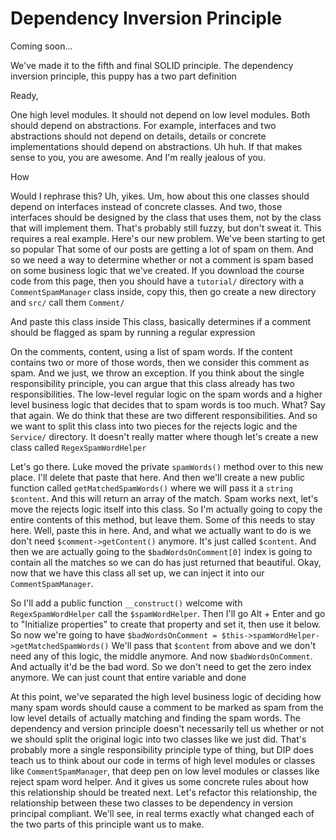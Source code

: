 # Dependency Inversion Principle

Coming soon...

We've made it to the fifth and final SOLID principle. The dependency inversion
principle, this puppy has a two part definition

Ready,

One high level modules. It should not depend on low level modules. Both should depend
on abstractions. For example, interfaces and two abstractions should not depend on
details, details or concrete implementations should depend on abstractions. Uh huh.
If that makes sense to you, you are awesome. And I'm really jealous of you.

How

Would I rephrase this? Uh, yikes. Um, how about this one classes should depend on
interfaces instead of concrete classes. And two, those interfaces should be designed
by the class that uses them, not by the class that will implement them. That's
probably still fuzzy, but don't sweat it. This requires a real example. Here's our
new problem. We've been starting to get so popular That some of our posts are getting
a lot of spam on them. And so we need a way to determine whether or not a comment is
spam based on some business logic that we've created. If you download the course code
from this page, then you should have a `tutorial/` directory with a 
`CommentSpamManager` class inside, copy this, then go create a new directory and 
`src/` call them `Comment/`

And paste this class inside This class, basically determines if a comment should be
flagged as spam by running a regular expression

On the comments, content, using a list of spam words. If the content contains two or
more of those words, then we consider this comment as spam. And we just, we throw an
exception. If you think about the single responsibility principle, you can argue that
this class already has two responsibilities. The low-level regular logic on the spam
words and a higher level business logic that decides that to spam words is too much.
What? Say that again. We do think that these are two different responsibilities. And
so we want to split this class into two pieces for the rejects logic and the `Service/`
directory. It doesn't really matter where though let's create a new class called
`RegexSpamWordHelper`

Let's go there. Luke moved the private `spamWords()` method over to this new place. I'll
delete that paste that here. And then we'll create a new public function called 
`getMatchedSpamWords()` where we will pass it a `string $content`. And this will
return an array of the match. Spam works next, let's move the rejects logic itself
into this class. So I'm actually going to copy the entire contents of this method,
but leave them. Some of this needs to stay here. Well, paste this in here. And, and
what we actually want to do is we don't need `$comment->getContent()` anymore. It's
just called `$content`. And then we are actually going to the `$badWordsOnComment[0]`
index is going to contain all the matches so we can do has just returned that
beautiful. Okay, now that we have this class all set up, we can inject it into our
`CommentSpamManager`.

So I'll add a public function `__construct()` welcome with` RegexSpamWordHelper`
call the `$spamWordHelper`. Then I'll go Alt + Enter and go to "Initialize properties"
to create that property and set it, then use it below. So now we're going
to have `$badWordsOnComment = $this->spamWordHelper->getMatchedSpamWords()`
We'll pass that `$content` from above and we don't need any of this logic, the
middle anymore. And now `$badWordsOnComment`. And actually it'd be the bad word. So
we don't need to get the zero index anymore. We can just count that entire variable
and done

At this point, we've separated the high level business logic of deciding how many
spam words should cause a comment to be marked as spam from the low level details of
actually matching and finding the spam words. The dependency and version principle
doesn't necessarily tell us whether or not we should split the original logic into
two classes like we just did. That's probably more a single responsibility principle
type of thing, but DIP does teach us to think about our code in terms of high level
modules or classes like `CommentSpamManager`, that deep pen on low level modules or
classes like reject spam word helper. And it gives us some concrete rules about how
this relationship should be treated next. Let's refactor this relationship, the
relationship between these two classes to be dependency in version principal
compliant. We'll see, in real terms exactly what changed each of the two parts of
this principle want us to make.

